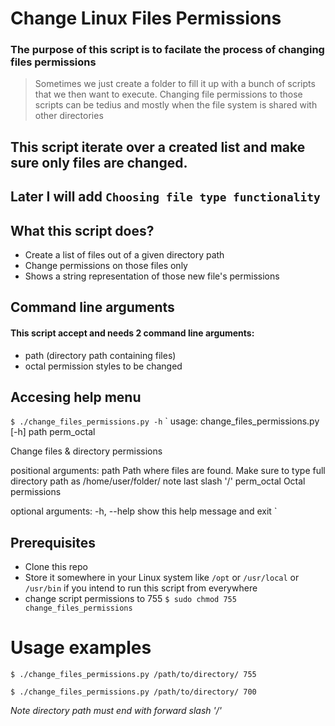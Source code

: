 # Change Linux Files Permissions

### The purpose of this script is to facilate the process of changing files permissions
> Sometimes we just create a folder to fill it up with a bunch of scripts that we then want 
> to execute.
> Changing file permissions to those scripts can be tedius and mostly when the file system is shared with other directories

## This script iterate over a created list and make sure only files are changed. 
## Later I will add `Choosing file type functionality` 

## What this script does?
* Create a list of files out of a given directory path
* Change permissions on those files only
* Shows a string representation of those new file's permissions

## Command line arguments
#### This script accept and needs 2 command line arguments:
* path (directory path containing files)
* octal permission styles to be changed

## Accesing help menu
`$ ./change_files_permissions.py -h`
`
usage: change_files_permissions.py [-h] path perm_octal

Change files & directory permissions

positional arguments:
  path        Path where files are found. Make sure to type full directory path as /home/user/folder/ note last slash '/'
  perm_octal  Octal permissions

optional arguments:
  -h, --help  show this help message and exit
`

## Prerequisites
* Clone this repo
* Store it somewhere in your Linux system like `/opt` or `/usr/local` or `/usr/bin` if you intend to run this script from everywhere
* change script permissions to 755 `$ sudo chmod 755 change_files_permissions`

# Usage examples
`$ ./change_files_permissions.py /path/to/directory/ 755`

`$ ./change_files_permissions.py /path/to/directory/ 700`
 

*Note directory path must end with forward slash '/'*

